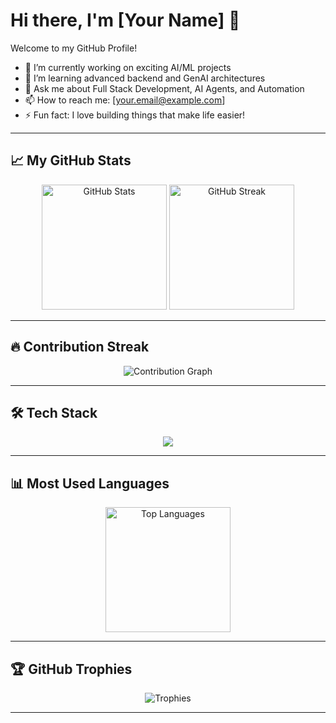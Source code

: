 # Hi there, I'm [Your Name] 👋

Welcome to my GitHub Profile!

- 🔭 I’m currently working on exciting AI/ML projects
- 🌱 I’m learning advanced backend and GenAI architectures
- 💬 Ask me about Full Stack Development, AI Agents, and Automation
- 📫 How to reach me: [your.email@example.com]
- ⚡ Fun fact: I love building things that make life easier!

---

## 📈 My GitHub Stats

<p align="center">
  <img src="https://github-readme-stats.vercel.app/api?username=rule0x00&show_icons=true&theme=tokyonight" alt="GitHub Stats" height="200"/>
  <img src="https://github-readme-streak-stats.herokuapp.com/?user=rule0x00&theme=tokyonight" alt="GitHub Streak" height="200"/>
</p>

---

## 🔥 Contribution Streak

<p align="center">
  <img src="https://github-readme-activity-graph.vercel.app/graph?username=rule0x00&theme=react-dark" alt="Contribution Graph" />
</p>

---

## 🛠️ Tech Stack

<div align="center">
  <img src="https://skillicons.dev/icons?i=python,typescript,nodejs,react,mongodb,express,fastapi,tailwind" />
</div>

---

## 📊 Most Used Languages

<p align="center">
  <img src="https://github-readme-stats.vercel.app/api/top-langs/?username=rule0x00&layout=compact&theme=tokyonight" alt="Top Languages" height="200"/>
</p>

---

## 🏆 GitHub Trophies

<p align="center">
  <img src="https://github-profile-trophy.vercel.app/?username=rule0x00&theme=algolia&no-frame=true&no-bg=true&margin-w=4" alt="Trophies" />
</p>

---
